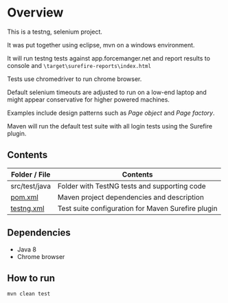 # Overview

This is a testng, selenium project.

It was put together using eclipse, mvn on a windows environment.

It will run testng tests against app.forcemanger.net and report results to console and `\target\surefire-reports\index.html`

Tests use chromedriver to run chrome browser.

Default selenium timeouts are adjusted to run on a low-end laptop and might appear conservative for higher powered machines.

Examples include design patterns such as *Page object* and *Page factory*.

Maven will run the default test suite with all login tests using the Surefire plugin.


## Contents

| **Folder / File**                    | **Contents** |
| ---                           | ---          |
|   src/test/java               |   Folder with TestNG tests and supporting code     |
|   [pom.xml](pom.xml)                     |    Maven project dependencies and description     |
|   [testng.xml](testng.xml)                  |  Test suite configuration for Maven Surefire plugin |


## Dependencies

- Java 8
- Chrome browser

## How to run

`mvn clean test`






